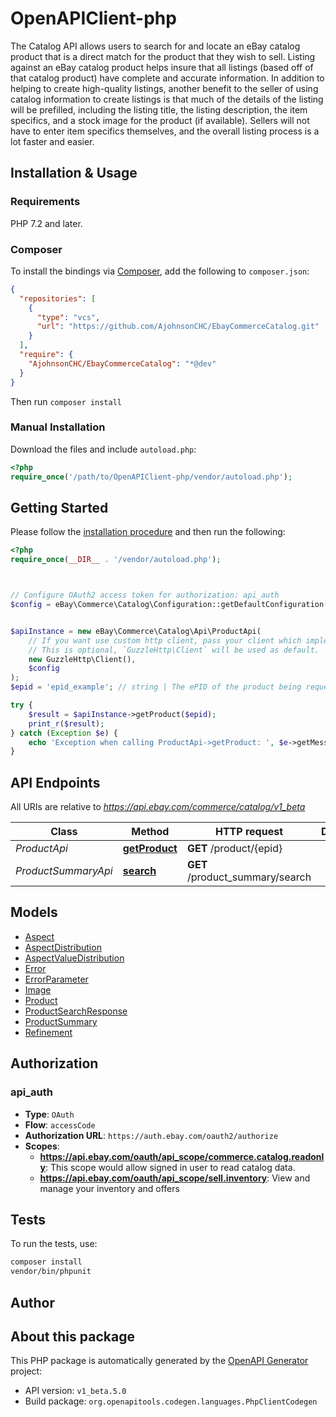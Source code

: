 # OpenAPIClient-php

The Catalog API allows users to search for and locate an eBay catalog product that is a direct match for the product that they wish to sell. Listing against an eBay catalog product helps insure that all listings (based off of that catalog product) have complete and accurate information. In addition to helping to create high-quality listings, another benefit to the seller of using catalog information to create listings is that much of the details of the listing will be prefilled, including the listing title, the listing description, the item specifics, and a stock image for the product (if available). Sellers will not have to enter item specifics themselves, and the overall listing process is a lot faster and easier.


## Installation & Usage

### Requirements

PHP 7.2 and later.

### Composer

To install the bindings via [Composer](https://getcomposer.org/), add the following to `composer.json`:

```json
{
  "repositories": [
    {
      "type": "vcs",
      "url": "https://github.com/AjohnsonCHC/EbayCommerceCatalog.git"
    }
  ],
  "require": {
    "AjohnsonCHC/EbayCommerceCatalog": "*@dev"
  }
}
```

Then run `composer install`

### Manual Installation

Download the files and include `autoload.php`:

```php
<?php
require_once('/path/to/OpenAPIClient-php/vendor/autoload.php');
```

## Getting Started

Please follow the [installation procedure](#installation--usage) and then run the following:

```php
<?php
require_once(__DIR__ . '/vendor/autoload.php');



// Configure OAuth2 access token for authorization: api_auth
$config = eBay\Commerce\Catalog\Configuration::getDefaultConfiguration()->setAccessToken('YOUR_ACCESS_TOKEN');


$apiInstance = new eBay\Commerce\Catalog\Api\ProductApi(
    // If you want use custom http client, pass your client which implements `GuzzleHttp\ClientInterface`.
    // This is optional, `GuzzleHttp\Client` will be used as default.
    new GuzzleHttp\Client(),
    $config
);
$epid = 'epid_example'; // string | The ePID of the product being requested. This value can be discovered by issuing the search call and examining the value of the productSummaries.epid field for the desired returned product summary.

try {
    $result = $apiInstance->getProduct($epid);
    print_r($result);
} catch (Exception $e) {
    echo 'Exception when calling ProductApi->getProduct: ', $e->getMessage(), PHP_EOL;
}

```

## API Endpoints

All URIs are relative to *https://api.ebay.com/commerce/catalog/v1_beta*

Class | Method | HTTP request | Description
------------ | ------------- | ------------- | -------------
*ProductApi* | [**getProduct**](docs/Api/ProductApi.md#getproduct) | **GET** /product/{epid} | 
*ProductSummaryApi* | [**search**](docs/Api/ProductSummaryApi.md#search) | **GET** /product_summary/search | 

## Models

- [Aspect](docs/Model/Aspect.md)
- [AspectDistribution](docs/Model/AspectDistribution.md)
- [AspectValueDistribution](docs/Model/AspectValueDistribution.md)
- [Error](docs/Model/Error.md)
- [ErrorParameter](docs/Model/ErrorParameter.md)
- [Image](docs/Model/Image.md)
- [Product](docs/Model/Product.md)
- [ProductSearchResponse](docs/Model/ProductSearchResponse.md)
- [ProductSummary](docs/Model/ProductSummary.md)
- [Refinement](docs/Model/Refinement.md)

## Authorization

### api_auth

- **Type**: `OAuth`
- **Flow**: `accessCode`
- **Authorization URL**: `https://auth.ebay.com/oauth2/authorize`
- **Scopes**: 
    - **https://api.ebay.com/oauth/api_scope/commerce.catalog.readonly**: This scope would allow signed in user to read catalog data.
    - **https://api.ebay.com/oauth/api_scope/sell.inventory**: View and manage your inventory and offers

## Tests

To run the tests, use:

```bash
composer install
vendor/bin/phpunit
```

## Author



## About this package

This PHP package is automatically generated by the [OpenAPI Generator](https://openapi-generator.tech) project:

- API version: `v1_beta.5.0`
- Build package: `org.openapitools.codegen.languages.PhpClientCodegen`
